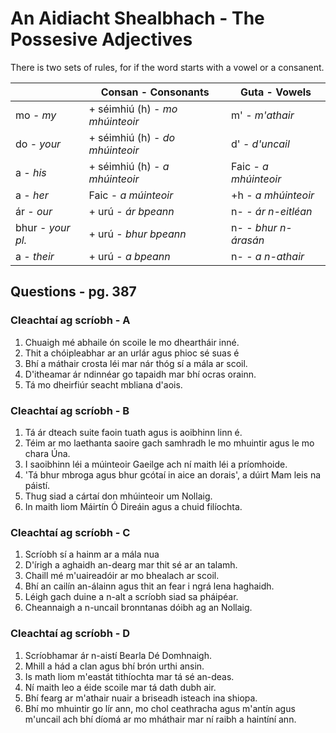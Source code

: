 # An Aidiacht Shealbhach - The Possesive Adjectives

There is two sets of rules, for if the word starts with a vowel or a consanent.


|                   | Consan - Consonants             | Guta - Vowels         |
| ----------------- | ------------------------------- | --------------------- |
| mo - *my*         | + séimhiú (h) - *mo mhúinteoir* | m' - *m'athair*       |
| do - *your*       | + séimhiú (h) - *do mhúinteoir* | d' - *d'uncail*       |
| a - *his*         | + séimhiú (h) - *a mhúinteoir*  | Faic - *a mhúinteoir* |
| a - *her*         | Faic - *a múinteoir*            | +h - *a mhúinteoir*   |
| ár - *our*        | + urú - *ár bpeann*             | n- - *ár n-eitléan*   |
| bhur - *your pl.* | + urú - *bhur bpeann*           | n- - *bhur n-árasán*  |
| a - *their*       | + urú - *a bpeann*              | n- - *a n-athair*     |



## Questions - pg. 387

### Cleachtaí ag scríobh - A

1. Chuaigh mé abhaile ón scoile le mo dheartháir inné.
2. Thit a chóipleabhar ar an urlár agus phioc sé suas é
3. Bhí a máthair crosta léi mar nár thóg sí a mála ar scoil.
4. D'itheamar ár ndinnéar go tapaidh mar bhí ocras orainn.
5. Tá mo dheirfiúr seacht mbliana d'aois.

### Cleachtaí ag scríobh - B

1. Tá ár dteach suite faoin tuath agus is aoibhinn linn é.
2. Téim ar mo laethanta saoire gach samhradh le mo mhuintir agus le mo chara Úna.
3. I saoibhinn léi a múinteoir Gaeilge ach ní maith léi a príomhoide.
4. 'Tá bhur mbroga agus bhur gcótaí in aice an dorais', a dúirt Mam leis na páistí.
5. Thug siad a cártaí don mhúinteoir um Nollaig.
6. In maith liom Máirtín Ó Direáin agus a chuid filíochta.

### Cleachtaí ag scríobh - C

1. Scríobh sí a hainm ar a mála nua
2. D'írigh a aghaidh an-dearg mar thit sé ar an talamh.
3. Chaill mé m'uaireadóir ar mo bhealach ar scoil.
4. Bhí an cailín an-álainn agus thit an fear i ngrá lena haghaidh.
5. Léigh gach duine a n-alt a scríobh siad sa pháipéar.
6. Cheannaigh a n-uncail bronntanas dóibh ag an Nollaig.

### Cleachtaí ag scríobh - D

1. Scríobhamar ár n-aistí Bearla Dé Domhnaigh.
2. Mhill a hád a clan agus bhí brón urthi ansin.
3. Is math liom m'eastát tithíochta mar tá sé an-deas.
4. Ní maith leo a éide scoile mar tá dath dubh air.
5. Bhí fearg ar m'athair nuair a briseadh isteach ina shiopa.
6. Bhí mo mhuintir go lír ann, mo chol ceathracha agus m'antín agus m'uncail ach bhí díomá ar mo mháthair mar ní raibh a haintíní ann.